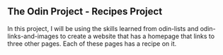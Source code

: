 ## The Odin Project - Recipes Project

In this project, I will be using the skills learned from odin-lists and odin-links-and-images
to create a website that has a homepage that links to three other pages. Each of these pages has a recipe on it. 